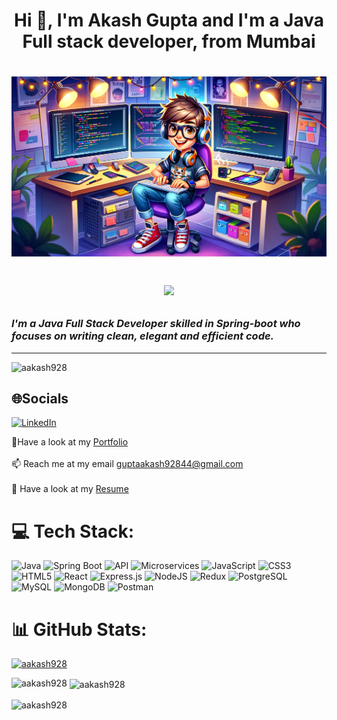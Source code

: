 <h1 align="center">Hi 👋, I'm Akash Gupta and I'm a Java Full stack developer, from Mumbai<h1>
  <img src=
   https://github.com/sushantkr961/sushantkr961/raw/main/assests/readme.webp/>
<p align="center">
  <img src="https://readme-typing-svg.herokuapp.com?lines=Full+Stack+Web+Developer;Always%20learning%20new%20things&center=true&width=380&height=45">
</p>

<h3><i>I'm a Java Full Stack Developer skilled in Spring-boot who focuses on writing clean, elegant and efficient code.</i></h3>
<hr/>
  <p align="left"> <img src="https://komarev.com/ghpvc/?username=aakash928&label=Profile%20views&color=0e75b6&style=flat" alt="aakash928" /> </p>

## 🌐Socials

[![LinkedIn](https://img.shields.io/badge/LinkedIn-%230077B5.svg?logo=linkedin&logoColor=white)](https://www.linkedin.com/in/akash-g928/)

👨‍Have a look at my [Portfolio](https://aakash928.github.io/)<br><br>📫 Reach me at my email guptaakash92844@gmail.com</a><br><br>📄 Have a look at my [Resume](https://drive.google.com/file/d/1C32J4UENjPWV84Jnz2xGG7QFrgs18Muh/view?usp=sharing)

# 💻 Tech Stack:

![Java](https://img.shields.io/badge/java-%23ED8B00.svg?style=for-the-badge&logo=java&logoColor=white) ![Spring Boot](https://img.shields.io/badge/springboot-%236DB33F.svg?style=for-the-badge&logo=springboot&logoColor=white) ![API](https://img.shields.io/badge/api-%23000000.svg?style=for-the-badge&logo=api&logoColor=white) ![Microservices](https://img.shields.io/badge/microservices-%234488FF.svg?style=for-the-badge&logo=microservices&logoColor=white) ![JavaScript](https://img.shields.io/badge/javascript-%23323330.svg?style=for-the-badge&logo=javascript&logoColor=%23F7DF1E) ![CSS3](https://img.shields.io/badge/css3-%231572B6.svg?style=for-the-badge&logo=css3&logoColor=white) ![HTML5](https://img.shields.io/badge/html5-%23E34F26.svg?style=for-the-badge&logo=html5&logoColor=white) ![React](https://img.shields.io/badge/react-%2320232a.svg?style=for-the-badge&logo=react&logoColor=%2361DAFB) ![Express.js](https://img.shields.io/badge/express.js-%23404d59.svg?style=for-the-badge&logo=express&logoColor=%2361DAFB) ![NodeJS](https://img.shields.io/badge/node.js-6DA55F?style=for-the-badge&logo=node.js&logoColor=white) ![Redux](https://img.shields.io/badge/redux-%23593d88.svg?style=for-the-badge&logo=redux&logoColor=white) ![PostgreSQL](https://img.shields.io/badge/postgresql-%23336791.svg?style=for-the-badge&logo=postgresql&logoColor=white) ![MySQL](https://img.shields.io/badge/mysql-%234479A1.svg?style=for-the-badge&logo=mysql&logoColor=white) ![MongoDB](https://img.shields.io/badge/MongoDB-%234ea94b.svg?style=for-the-badge&logo=mongodb&logoColor=white) ![Postman](https://img.shields.io/badge/Postman-FF6C37?style=for-the-badge&logo=postman&logoColor=white)

# 📊 GitHub Stats:

<p align="left"> <a href="https://github.com/ryo-ma/github-profile-trophy"><img src="https://github-profile-trophy.vercel.app/?username=aakash928" alt="aakash928" /></a> 
  </p>
<p><img align="left" src="https://github-readme-stats.vercel.app/api/top-langs?username=Aakash928&show_icons=true&locale=en&layout=compact" alt="aakash928" /></p>

<p>&nbsp;<img align="center" src="https://github-readme-stats.vercel.app/api?username=Aakash928&show_icons=true&locale=en" alt="aakash928" /></p>

<p><img align="center" src="https://github-readme-streak-stats.herokuapp.com/?user=Aakash928&" alt="aakash928" /></p>
